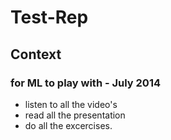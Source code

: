 Test-Rep
========
## Context
### for ML to play with  - July 2014

* listen to all the video's
* read all the presentation
* do all the excercises.


